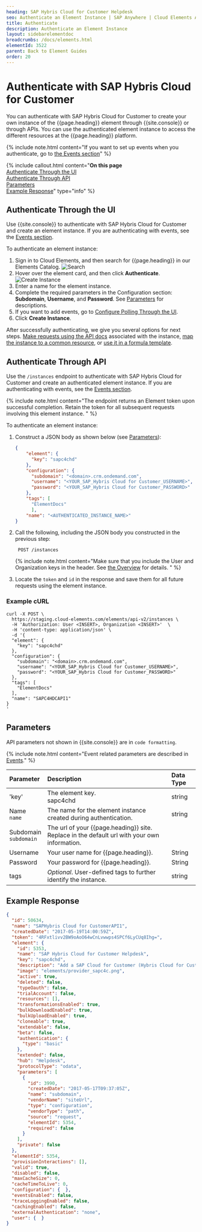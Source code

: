 ```yaml
---
heading: SAP Hybris Cloud for Customer Helpdesk
seo: Authenticate an Element Instance | SAP Anywhere | Cloud Elements API Docs
title: Authenticate
description: Authenticate an Element Instance
layout: sidebarelementdoc
breadcrumbs: /docs/elements.html
elementId: 3522
parent: Back to Element Guides
order: 20
---
```


# Authenticate with SAP Hybris Cloud for Customer

You can authenticate with SAP Hybris Cloud for Customer to create your own instance of the {{page.heading}} element through {{site.console}} or through APIs. You can use the authenticated element instance to access the different resources at the {{page.heading}} platform.

{% include note.html content="If you want to set up events when you authenticate, go to <a href=events.html>the Events section</a>" %}

{% include callout.html content="<strong>On this page</strong></br><a href=#authenticate-through-the-ui>Authenticate Through the UI</a></br><a href=#authenticate-through-api>Authenticate Through API</a></br><a href=#parameters>Parameters</a></br><a href=#example-response>Example Response</a>" type="info" %}

## Authenticate Through the UI

Use {{site.console}} to authenticate with SAP Hybris Cloud for Customer and create an element instance. If you are authenticating with events, see the [Events section](events.html).

To authenticate an element instance:

1. Sign in to Cloud Elements, and then search for {{page.heading}} in our Elements Catalog.
![Search](/assets/img/elements/element-search2.png)
4. Hover over the element card, and then click **Authenticate**.
![Create Instance](/assets/img/elements/authenticate-instance.gif)
5. Enter a name for the element instance.
6. Complete the required parameters in the Configuration section: **Subdomain**, **Username**, and **Password**. See [Parameters](#parameters) for descriptions.
7. If you want to add events, go to [Configure Polling Through the UI](events.html#configure-polling-through-the-ui).
7. Click **Create Instance**.

After successfully authenticating, we give you several options for next steps. [Make requests using the API docs](/docs/guides/elements/instances.html) associated with the instance, [map the instance to a common resource](/docs/guides/common-resources/mapping.html), or [use it in a formula template](/docs/guides/formulasC2/build-template.html).

## Authenticate Through API

Use the `/instances` endpoint to authenticate with SAP Hybris Cloud for Customer and create an authenticated element instance. If you are authenticating with events, see the [Events section](events.html).

{% include note.html content="The endpoint returns an Element token upon successful completion. Retain the token for all subsequent requests involving this element instance.  " %}

To authenticate an element instance:

1. Construct a JSON body as shown below (see [Parameters](#parameters)):

    ```json
    {
        "element": {
          "key": "sapc4chd"
        },
        "configuration": {
          "subdomain": "<domain>.crm.ondemand.com",
          "username": "<YOUR_SAP_Hybris Cloud for Customer_USERNAME>",
          "password": "<YOUR_SAP_Hybris Cloud for Customer_PASSWORD>"
        },
        "tags": [
          "ElementDocs"
          ],
        "name": "<AUTHENTICATED_INSTANCE_NAME>"
    }
    ```
1. Call the following, including the JSON body you constructed in the previous step:

        POST /instances

    {% include note.html content="Make sure that you include the User and Organization keys in the header. See <a href=index.html#authenticating-with-cloud-elements>the Overview</a> for details. " %}

1. Locate the `token` and `id` in the response and save them for all future requests using the element instance.

### Example cURL

```
curl -X POST \
  https://staging.cloud-elements.com/elements/api-v2/instances \
  -H 'Authorization: User <INSERT>, Organization <INSERT>'  \
  -H 'content-type: application/json' \
  -d '{
  "element": {
	"key": "sapc4chd"
  },
  "configuration": {
    "subdomain": "<domain>.crm.ondemand.com",
    "username": "<YOUR_SAP_Hybris Cloud for Customer_USERNAME>",
    "password": "<YOUR_SAP_Hybris Cloud for Customer_PASSWORD>"
  },
  "tags": [
	"ElementDocs"
  ],
  "name": "SAPC4HDCAPI1"
}
'
```

## Parameters

API parameters not shown in {{site.console}} are in `code formatting`.

{% include note.html content="Event related parameters are described in <a href=events.html>Events</a>." %}

| Parameter | Description   | Data Type |
| :------------- | :------------- | :------------- |
| 'key' | The element key.<br>sapc4chd  | string  |
|  Name</br>`name` |  The name for the element instance created during authentication.   | string  |
| Subdomain </br>`subdomain`| The url of your {{page.heading}} site. Replace <domain> in the default url with your own information.    |   |string |
| Username | Your user name for {{page.heading}}. | String |
| Password | Your password for {{page.heading}}. | String |
| tags | *Optional*. User-defined tags to further identify the instance. | string |

## Example Response

```json
{
  "id": 50634,
  "name": "SAPHybris Cloud for CustomerAPI1",
  "createdDate": "2017-05-19T14:00:59Z",
  "token": "4RFxtlivv2BW9oAoO64wCnLvwwps4SPCf6LyCUq8Ihg=",
  "element": {
    "id": 5353,
    "name": "SAP Hybris Cloud for Customer Helpdesk",
    "key": "sapc4chd",
    "description": "Add a SAP Cloud for Customer (Hybris Cloud for Customer) Instance to connect your existing SAP Cloud for Customer (Hybris Cloud for Customer) account to the Helpdesk Hub, allowing you to manage accounts, contacts, leads, opportunities, etc. across multiple Helpdesk Elements. You will need your SAP Cloud for Customer (Hybris Cloud for Customer) account information to add an instance.",
    "image": "elements/provider_sapc4c.png",
    "active": true,
    "deleted": false,
    "typeOauth": false,
    "trialAccount": false,
    "resources": [],
    "transformationsEnabled": true,
    "bulkDownloadEnabled": true,
    "bulkUploadEnabled": true,
    "cloneable": true,
    "extendable": false,
    "beta": false,
    "authentication": {
      "type": "basic"
    },
    "extended": false,
    "hub": "Helpdesk",
    "protocolType": "odata",
    "parameters": [
      {
        "id": 3990,
        "createdDate": "2017-05-17T09:37:05Z",
        "name": "subdomain",
        "vendorName": "siteUrl",
        "type": "configuration",
        "vendorType": "path",
        "source": "request",
        "elementId": 5354,
        "required": false
      }
    ],
    "private": false
  },
  "elementId": 5354,
  "provisionInteractions": [],
  "valid": true,
  "disabled": false,
  "maxCacheSize": 0,
  "cacheTimeToLive": 0,
  "configuration": {  },
  "eventsEnabled": false,
  "traceLoggingEnabled": false,
  "cachingEnabled": false,
  "externalAuthentication": "none",
  "user": {  }
}
```
